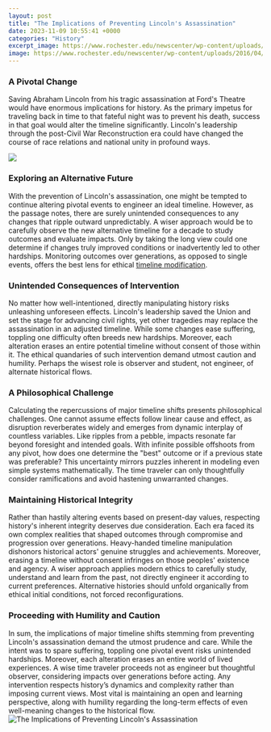 ```yaml
---
layout: post
title: "The Implications of Preventing Lincoln's Assassination"
date: 2023-11-09 10:55:41 +0000
categories: "History"
excerpt_image: https://www.rochester.edu/newscenter/wp-content/uploads/2016/04/fea-lincoln-assassination.jpg
image: https://www.rochester.edu/newscenter/wp-content/uploads/2016/04/fea-lincoln-assassination.jpg
---
```


### A Pivotal Change 
Saving Abraham Lincoln from his tragic assassination at Ford's Theatre would have enormous implications for history. As the primary impetus for traveling back in time to that fateful night was to prevent his death, success in that goal would alter the timeline significantly. Lincoln's leadership through the post-Civil War Reconstruction era could have changed the course of race relations and national unity in profound ways. 

![](https://constitutingamerica.org/wp-content/uploads/2020/05/LincolnAsntnCurrierIves1865.jpg)
### Exploring an Alternative Future 
With the prevention of Lincoln's assassination, one might be tempted to continue altering pivotal events to engineer an ideal timeline. However, as the passage notes, there are surely unintended consequences to any changes that ripple outward unpredictably. A wiser approach would be to carefully observe the new alternative timeline for a decade to study outcomes and evaluate impacts. Only by taking the long view could one determine if changes truly improved conditions or inadvertently led to other hardships. Monitoring outcomes over generations, as opposed to single events, offers the best lens for ethical [timeline modification](https://travelokie.github.io/recovery/). 
### Unintended Consequences of Intervention
No matter how well-intentioned, directly manipulating history risks unleashing unforeseen effects. Lincoln's leadership saved the Union and set the stage for advancing civil rights, yet other tragedies may replace the assassination in an adjusted timeline. While some changes ease suffering, toppling one difficulty often breeds new hardships. Moreover, each alteration erases an entire potential timeline without consent of those within it. The ethical quandaries of such intervention demand utmost caution and humility. Perhaps the wisest role is observer and student, not engineer, of alternate historical flows.
### A Philosophical Challenge   
Calculating the repercussions of major timeline shifts presents philosophical challenges. One cannot assume effects follow linear cause and effect, as disruption reverberates widely and emerges from dynamic interplay of countless variables. Like ripples from a pebble, impacts resonate far beyond foresight and intended goals. With infinite possible offshoots from any pivot, how does one determine the "best" outcome or if a previous state was preferable? This uncertainty mirrors puzzles inherent in modeling even simple systems mathematically. The time traveler can only thoughtfully consider ramifications and avoid hastening unwarranted changes.
### Maintaining Historical Integrity
Rather than hastily altering events based on present-day values, respecting history's inherent integrity deserves due consideration. Each era faced its own complex realities that shaped outcomes through compromise and progression over generations. Heavy-handed timeline manipulation dishonors historical actors' genuine struggles and achievements. Moreover, erasing a timeline without consent infringes on those peoples' existence and agency. A wiser approach applies modern ethics to carefully study, understand and learn from the past, not directly engineer it according to current preferences. Alternative histories should unfold organically from ethical initial conditions, not forced reconfigurations.
### Proceeding with Humility and Caution 
In sum, the implications of major timeline shifts stemming from preventing Lincoln's assassination demand the utmost prudence and care. While the intent was to spare suffering, toppling one pivotal event risks unintended hardships. Moreover, each alteration erases an entire world of lived experiences. A wise time traveler proceeds not as engineer but thoughtful observer, considering impacts over generations before acting. Any intervention respects history’s dynamics and complexity rather than imposing current views. Most vital is maintaining an open and learning perspective, along with humility regarding the long-term effects of even well-meaning changes to the historical flow.
![The Implications of Preventing Lincoln's Assassination](https://www.rochester.edu/newscenter/wp-content/uploads/2016/04/fea-lincoln-assassination.jpg)